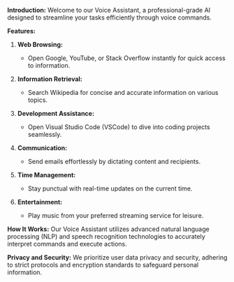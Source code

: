 **Introduction:**
Welcome to our Voice Assistant, a professional-grade AI designed to streamline your tasks efficiently through voice commands.

**Features:**

1. **Web Browsing:**
   - Open Google, YouTube, or Stack Overflow instantly for quick access to information.

2. **Information Retrieval:**
   - Search Wikipedia for concise and accurate information on various topics.

3. **Development Assistance:**
   - Open Visual Studio Code (VSCode) to dive into coding projects seamlessly.

4. **Communication:**
   - Send emails effortlessly by dictating content and recipients.

5. **Time Management:**
   - Stay punctual with real-time updates on the current time.

6. **Entertainment:**
   - Play music from your preferred streaming service for leisure.

**How It Works:**
Our Voice Assistant utilizes advanced natural language processing (NLP) and speech recognition technologies to accurately interpret commands and execute actions.

**Privacy and Security:**
We prioritize user data privacy and security, adhering to strict protocols and encryption standards to safeguard personal information.

